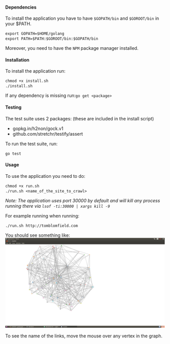 #### Dependencies
To install the application you have to have `$GOPATH/bin` and `$GOROOT/bin` in your $PATH.
```
export GOPATH=$HOME/golang
export PATH=$PATH:$GOROOT/bin:$GOPATH/bin
```

Moreover, you need to have the `NPM` package manager installed.

#### Installation
To install the application run:
```
chmod +x install.sh
./install.sh
```
If any dependency is missing run:`go get <package>`

#### Testing
The test suite uses 2 packages: (these are included in the install script)
 * gopkg.in/h2non/gock.v1
 * github.com/stretchr/testify/assert

To run the test suite, run:
```
go test
```

#### Usage
To use the application you need to do:
```
chmod +x run.sh
./run.sh <name_of_the_site_to_crawl>
```

*Note: The application uses port 30000 by default and will kill any process running there via `lsof -ti:30000 | xargs kill -9`*

For example running when running:
```
./run.sh http://tomblomfield.com
```

You should see something like:
![ ](img/screenshot.png)

To see the name of the links, move the mouse over any vertex in the graph.
